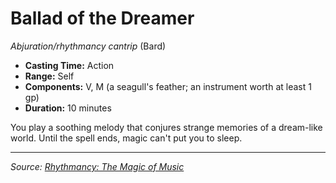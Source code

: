 # Ballad of the Dreamer

_Abjuration/rhythmancy cantrip_ (Bard)

- **Casting Time:** Action
- **Range:** Self
- **Components:** V, M (a seagull's feather; an instrument worth at least 1 gp)
- **Duration:** 10 minutes

You play a soothing melody that conjures strange memories of a dream-like world. Until the spell ends, magic can't put you to sleep.

---

_Source: [Rhythmancy: The Magic of Music](https://github.com/mpanighetti/dnd5e-rhythmancy)_
